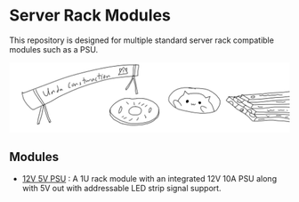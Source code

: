 # Server Rack Modules
This repository is designed for multiple standard server rack compatible modules such as a PSU.

![Project_Image](.assets/Undaconstwuction.png)

## Modules
* [12V 5V PSU](/Work%20In%20Progress/5V%2012V%20PSU/README.md) : A 1U rack module with an integrated 12V 10A PSU along with 5V out with addressable LED strip signal support.